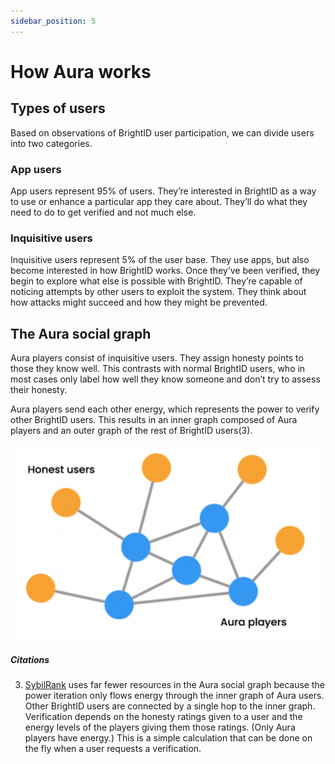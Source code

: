 ```yaml
---
sidebar_position: 5
---
```


# How Aura works

## Types of users

Based on observations of BrightID user participation, we can divide users into two categories.

### App users

App users represent 95% of users. They’re interested in BrightID as a way to use or enhance a particular app they care about. They’ll do what they need to do to get verified and not much else.

### Inquisitive users

Inquisitive users represent 5% of the user base. They use apps, but also become interested in how BrightID works. Once they’ve been verified, they begin to explore what else is possible with BrightID. They’re capable of noticing attempts by other users to exploit the system. They think about how attacks might succeed and how they might be prevented.

## The Aura social graph

Aura players consist of inquisitive users. They assign honesty points to those they know well. This contrasts with normal BrightID users, who in most cases only label how well they know someone and don’t try to assess their honesty.

Aura players send each other energy, which represents the power to verify other BrightID users. This results in an inner graph composed of Aura players and an outer graph of the rest of BrightID users(3).

![Example banner](../static/img/inner-outer-graph.png)

##### Citations

3. [SybilRank](https://www.usenix.org/conference/nsdi12/technical-sessions/presentation/cao) uses far fewer resources in the Aura social graph because the power iteration only flows energy through the inner graph of Aura users. Other BrightID users are connected by a single hop to the inner graph. Verification depends on the honesty ratings given to a user and the energy levels of the players giving them those ratings. (Only Aura players have energy.) This is a simple calculation that can be done on the fly when a user requests a verification.